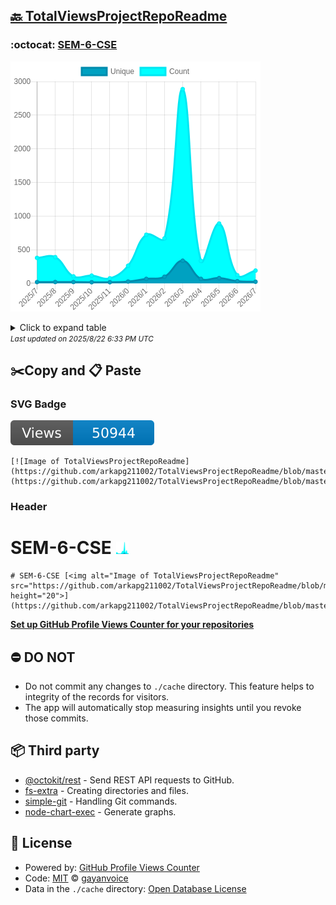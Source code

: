 ## [🔙 TotalViewsProjectRepoReadme](https://github.com/arkapg211002/TotalViewsProjectRepoReadme)

### :octocat: [SEM-6-CSE](https://github.com/arkapg211002/SEM-6-CSE)
![Image of TotalViewsProjectRepoReadme](https://github.com/arkapg211002/TotalViewsProjectRepoReadme/blob/master/graph/654215081/large/year.png)

<details>
	<summary>Click to expand table</summary>
	<h2>:calendar: Year Page Views Table</h2>
<table>
	<tr>
		<th>
			Last Updated
		</th>
		<th>
			Unique
		</th>
		<th>
			Count
		</th>
	</tr>
	<tr>
		<td>
			<code>2025/8/1</code>
		</td>
		<td>
			<code>24</code>
		</td>
		<td>
			<code>190</code>
		</td>
	</tr>
	<tr>
		<td>
			<code>2025/7/1</code>
		</td>
		<td>
			<code>33</code>
		</td>
		<td>
			<code>121</code>
		</td>
	</tr>
	<tr>
		<td>
			<code>2025/6/1</code>
		</td>
		<td>
			<code>79</code>
		</td>
		<td>
			<code>889</code>
		</td>
	</tr>
	<tr>
		<td>
			<code>2025/5/1</code>
		</td>
		<td>
			<code>67</code>
		</td>
		<td>
			<code>335</code>
		</td>
	</tr>
	<tr>
		<td>
			<code>2025/4/1</code>
		</td>
		<td>
			<code>337</code>
		</td>
		<td>
			<code>2887</code>
		</td>
	</tr>
	<tr>
		<td>
			<code>2025/3/1</code>
		</td>
		<td>
			<code>99</code>
		</td>
		<td>
			<code>668</code>
		</td>
	</tr>
	<tr>
		<td>
			<code>2025/2/1</code>
		</td>
		<td>
			<code>67</code>
		</td>
		<td>
			<code>723</code>
		</td>
	</tr>
	<tr>
		<td>
			<code>2025/1/1</code>
		</td>
		<td>
			<code>27</code>
		</td>
		<td>
			<code>262</code>
		</td>
	</tr>
	<tr>
		<td>
			<code>2024/12/1</code>
		</td>
		<td>
			<code>17</code>
		</td>
		<td>
			<code>75</code>
		</td>
	</tr>
	<tr>
		<td>
			<code>2024/11/1</code>
		</td>
		<td>
			<code>17</code>
		</td>
		<td>
			<code>115</code>
		</td>
	</tr>
	<tr>
		<td>
			<code>2024/10/1</code>
		</td>
		<td>
			<code>20</code>
		</td>
		<td>
			<code>104</code>
		</td>
	</tr>
	<tr>
		<td>
			<code>2024/9/1</code>
		</td>
		<td>
			<code>20</code>
		</td>
		<td>
			<code>390</code>
		</td>
	</tr>
	<tr>
		<td>
			<code>2024/8/1</code>
		</td>
		<td>
			<code>19</code>
		</td>
		<td>
			<code>379</code>
		</td>
	</tr>
</table>

</details>
<small><i>Last updated on 2025/8/22 6:33 PM UTC</i></small>

## ✂️Copy and 📋 Paste
### SVG Badge
[![Image of TotalViewsProjectRepoReadme](https://github.com/arkapg211002/TotalViewsProjectRepoReadme/blob/master/svg/654215081/badge.svg)](https://github.com/arkapg211002/TotalViewsProjectRepoReadme/blob/master/readme/654215081/week.md)
```readme
[![Image of TotalViewsProjectRepoReadme](https://github.com/arkapg211002/TotalViewsProjectRepoReadme/blob/master/svg/654215081/badge.svg)](https://github.com/arkapg211002/TotalViewsProjectRepoReadme/blob/master/readme/654215081/week.md)
```
### Header
# SEM-6-CSE [<img alt="Image of TotalViewsProjectRepoReadme" src="https://github.com/arkapg211002/TotalViewsProjectRepoReadme/blob/master/graph/654215081/small/year.png" height="20">](https://github.com/arkapg211002/TotalViewsProjectRepoReadme/blob/master/readme/654215081/year.md)
```readme
# SEM-6-CSE [<img alt="Image of TotalViewsProjectRepoReadme" src="https://github.com/arkapg211002/TotalViewsProjectRepoReadme/blob/master/graph/654215081/small/year.png" height="20">](https://github.com/arkapg211002/TotalViewsProjectRepoReadme/blob/master/readme/654215081/year.md)
```
[**Set up GitHub Profile Views Counter for your repositories**](https://github.com/gayanvoice/github-profile-views-counter)
## ⛔ DO NOT
- Do not commit any changes to `./cache` directory. This feature helps to integrity of the records for visitors.
- The app will automatically stop measuring insights until you revoke those commits.
## 📦 Third party

- [@octokit/rest](https://www.npmjs.com/package/@octokit/rest) - Send REST API requests to GitHub.
- [fs-extra](https://www.npmjs.com/package/fs-extra) - Creating directories and files.
- [simple-git](https://www.npmjs.com/package/simple-git) - Handling Git commands.
- [node-chart-exec](https://www.npmjs.com/package/node-chart-exec) - Generate graphs.
## 📄 License
- Powered by: [GitHub Profile Views Counter](https://github.com/gayanvoice/github-profile-views-counter)
- Code: [MIT](./LICENSE) © [gayanvoice](https://github.com/gayanvoice/github-profile-views-counter)
- Data in the `./cache` directory: [Open Database License](https://opendatacommons.org/licenses/odbl/1-0/)